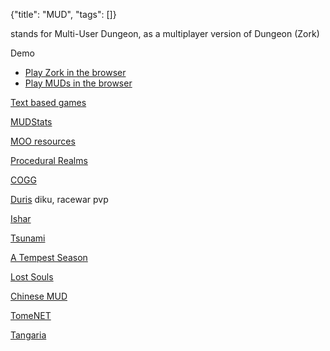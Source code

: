 {"title": "MUD", "tags": []}

stands for Multi-User Dungeon, as a multiplayer version of Dungeon (Zork)

Demo
* [Play Zork in the browser](http://textadventures.co.uk/games/view/5zyoqrsugeopel3ffhz_vq/zork)
* [Play MUDs in the browser](https://grapevine.haus/)

[Text based games](https://www.slideshare.net/apLexgrind/interactive-fiction-text-based-game)

[MUDStats](http://mudstats.com/)

[MOO resources](https://lisdude.com/moo/)

[Procedural Realms](http://www.proceduralrealms.com/)

[COGG](https://cogg.contrarium.net/)

[Duris](https://www.durismud.com/) diku, racewar pvp

[Ishar](https://isharmud.com/)

[Tsunami](http://www.thebigwave.net/index.php)

[A Tempest Season](https://tempestseason.com/)

[Lost Souls](https://www.lostsouls.org/)

[Chinese MUD](https://im-mortal.cn/mudlist)

[TomeNET](https://www.tomenet.eu/index.php)

[Tangaria](https://tangaria.com/)

